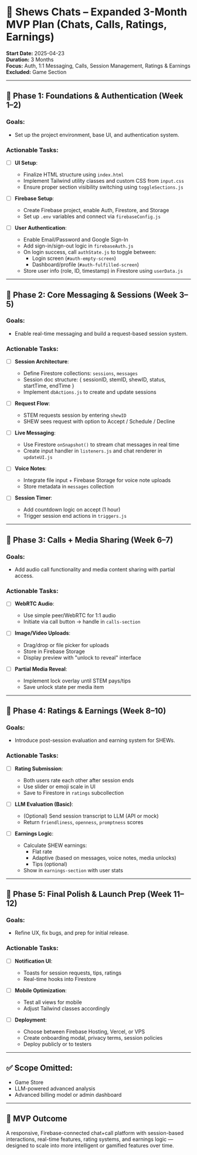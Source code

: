 # 📌 Shews Chats – Expanded 3-Month MVP Plan (Chats, Calls, Ratings, Earnings)

**Start Date:** 2025-04-23  
**Duration:** 3 Months  
**Focus:** Auth, 1:1 Messaging, Calls, Session Management, Ratings & Earnings  
**Excluded:** Game Section

---

## 🔹 Phase 1: Foundations & Authentication (Week 1–2)

### Goals:
- Set up the project environment, base UI, and authentication system.

### Actionable Tasks:
- [ ] **UI Setup**:
  - Finalize HTML structure using `index.html`
  - Implement Tailwind utility classes and custom CSS from `input.css`
  - Ensure proper section visibility switching using `toggleSections.js`

- [ ] **Firebase Setup**:
  - Create Firebase project, enable Auth, Firestore, and Storage
  - Set up `.env` variables and connect via `firebaseConfig.js`

- [ ] **User Authentication**:
  - Enable Email/Password and Google Sign-In
  - Add sign-in/sign-out logic in `firebaseAuth.js`
  - On login success, call `authState.js` to toggle between:
    - Login screen (`#auth-empty-screen`)
    - Dashboard/profile (`#auth-fulfilled-screen`)
  - Store user info (role, ID, timestamp) in Firestore using `userData.js`

---

## 🔹 Phase 2: Core Messaging & Sessions (Week 3–5)

### Goals:
- Enable real-time messaging and build a request-based session system.

### Actionable Tasks:
- [ ] **Session Architecture**:
  - Define Firestore collections: `sessions`, `messages`
  - Session doc structure: { sessionID, stemID, shewID, status, startTime, endTime }
  - Implement `dbActions.js` to create and update sessions

- [ ] **Request Flow**:
  - STEM requests session by entering `shewID`
  - SHEW sees request with option to Accept / Schedule / Decline

- [ ] **Live Messaging**:
  - Use Firestore `onSnapshot()` to stream chat messages in real time
  - Create input handler in `listeners.js` and chat renderer in `updateUI.js`

- [ ] **Voice Notes**:
  - Integrate file input + Firebase Storage for voice note uploads
  - Store metadata in `messages` collection

- [ ] **Session Timer**:
  - Add countdown logic on accept (1 hour)
  - Trigger session end actions in `triggers.js`

---

## 🔹 Phase 3: Calls + Media Sharing (Week 6–7)

### Goals:
- Add audio call functionality and media content sharing with partial access.

### Actionable Tasks:
- [ ] **WebRTC Audio**:
  - Use simple peer/WebRTC for 1:1 audio
  - Initiate via call button → handle in `calls-section`

- [ ] **Image/Video Uploads**:
  - Drag/drop or file picker for uploads
  - Store in Firebase Storage
  - Display preview with "unlock to reveal" interface

- [ ] **Partial Media Reveal**:
  - Implement lock overlay until STEM pays/tips
  - Save unlock state per media item

---

## 🔹 Phase 4: Ratings & Earnings (Week 8–10)

### Goals:
- Introduce post-session evaluation and earning system for SHEWs.

### Actionable Tasks:
- [ ] **Rating Submission**:
  - Both users rate each other after session ends
  - Use slider or emoji scale in UI
  - Save to Firestore in `ratings` subcollection

- [ ] **LLM Evaluation (Basic)**:
  - (Optional) Send session transcript to LLM (API or mock)
  - Return `friendliness`, `openness`, `promptness` scores

- [ ] **Earnings Logic**:
  - Calculate SHEW earnings:
    - Flat rate
    - Adaptive (based on messages, voice notes, media unlocks)
    - Tips (optional)
  - Show in `earnings-section` with user stats

---

## 🔹 Phase 5: Final Polish & Launch Prep (Week 11–12)

### Goals:
- Refine UX, fix bugs, and prep for initial release.

### Actionable Tasks:
- [ ] **Notification UI**:
  - Toasts for session requests, tips, ratings
  - Real-time hooks into Firestore

- [ ] **Mobile Optimization**:
  - Test all views for mobile
  - Adjust Tailwind classes accordingly

- [ ] **Deployment**:
  - Choose between Firebase Hosting, Vercel, or VPS
  - Create onboarding modal, privacy terms, session policies
  - Deploy publicly or to testers

---

## ✅ Scope Omitted:
- Game Store
- LLM-powered advanced analysis
- Advanced billing model or admin dashboard

---

## 🎯 MVP Outcome
A responsive, Firebase-connected chat+call platform with session-based interactions, real-time features, rating systems, and earnings logic — designed to scale into more intelligent or gamified features over time.